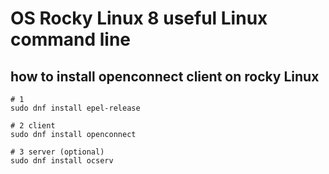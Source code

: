 # OS Rocky Linux 8 useful Linux command line

## how to install openconnect client on rocky Linux

```
# 1
sudo dnf install epel-release

# 2 client 
sudo dnf install openconnect

# 3 server (optional)
sudo dnf install ocserv

```
